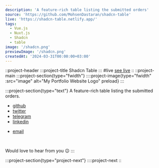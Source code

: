 ```yaml
---
description: 'A feature-rich table listing the submitted orders'
source: 'https://github.com/MohsenDastaran/shadcn-table'
live: 'https://shadcn-table.netlify.app/'
tags:
  - Vue.js
  - Nuxt.js
  - Shadcn
  - table
image: '/shadcn.png'
previewImage: '/shadcn.png'
createdAt: '2024-03-31T00:00:00+03:00'
---
```


::project-header
:::project-title
Shadcn Table
:::
#live
[see live](https://shadcn-table.netlify.app/)
::
::project-main
:::project-section{type="fwidth"}
::::project-image{type="fwidth" :src="image" alt="My Portfolio Website Logo" preload}
:::

:::project-section{type="text"}
A feature-rich table listing the submitted orders.

- [github](https://github.com/MohsenDastaran/shadcn-table)
- [twitter](https://x.com/Mohsen_Dastaran)
- [telegram](https://t.me/MohsenDastaran)
- [linkedin](https://www.linkedin.com/in/MohsenDastaran)
<!-- - [blog](https://blog.MohsenDastaran.xyz) -->
- [email](mailto:mohsen.dastaran@gmail.com)

<br />

Would love to hear from you :wink:
:::

:::project-section{type="project-next"}
::::project-next
::
